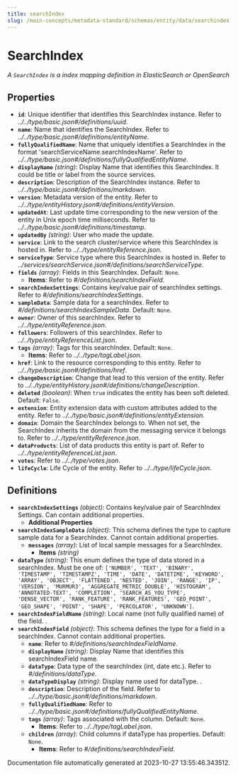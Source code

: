 ```yaml
---
title: searchIndex
slug: /main-concepts/metadata-standard/schemas/entity/data/searchindex
---
```


# SearchIndex

*A `SearchIndex` is a index mapping definition in ElasticSearch or OpenSearch*

## Properties

- **`id`**: Unique identifier that identifies this SearchIndex instance. Refer to *../../type/basic.json#/definitions/uuid*.
- **`name`**: Name that identifies the SearchIndex. Refer to *../../type/basic.json#/definitions/entityName*.
- **`fullyQualifiedName`**: Name that uniquely identifies a SearchIndex in the format 'searchServiceName.searchIndexName'. Refer to *../../type/basic.json#/definitions/fullyQualifiedEntityName*.
- **`displayName`** *(string)*: Display Name that identifies this SearchIndex. It could be title or label from the source services.
- **`description`**: Description of the SearchIndex instance. Refer to *../../type/basic.json#/definitions/markdown*.
- **`version`**: Metadata version of the entity. Refer to *../../type/entityHistory.json#/definitions/entityVersion*.
- **`updatedAt`**: Last update time corresponding to the new version of the entity in Unix epoch time milliseconds. Refer to *../../type/basic.json#/definitions/timestamp*.
- **`updatedBy`** *(string)*: User who made the update.
- **`service`**: Link to the search cluster/service where this SearchIndex is hosted in. Refer to *../../type/entityReference.json*.
- **`serviceType`**: Service type where this SearchIndex is hosted in. Refer to *../services/searchService.json#/definitions/searchServiceType*.
- **`fields`** *(array)*: Fields in this SearchIndex. Default: `None`.
  - **Items**: Refer to *#/definitions/searchIndexField*.
- **`searchIndexSettings`**: Contains key/value pair of searchIndex settings. Refer to *#/definitions/searchIndexSettings*.
- **`sampleData`**: Sample data for a searchIndex. Refer to *#/definitions/searchIndexSampleData*. Default: `None`.
- **`owner`**: Owner of this searchIndex. Refer to *../../type/entityReference.json*.
- **`followers`**: Followers of this searchIndex. Refer to *../../type/entityReferenceList.json*.
- **`tags`** *(array)*: Tags for this searchIndex. Default: `None`.
  - **Items**: Refer to *../../type/tagLabel.json*.
- **`href`**: Link to the resource corresponding to this entity. Refer to *../../type/basic.json#/definitions/href*.
- **`changeDescription`**: Change that lead to this version of the entity. Refer to *../../type/entityHistory.json#/definitions/changeDescription*.
- **`deleted`** *(boolean)*: When `true` indicates the entity has been soft deleted. Default: `False`.
- **`extension`**: Entity extension data with custom attributes added to the entity. Refer to *../../type/basic.json#/definitions/entityExtension*.
- **`domain`**: Domain the SearchIndex belongs to. When not set, the SearchIndex inherits the domain from the messaging service it belongs to. Refer to *../../type/entityReference.json*.
- **`dataProducts`**: List of data products this entity is part of. Refer to *../../type/entityReferenceList.json*.
- **`votes`**: Refer to *../../type/votes.json*.
- **`lifeCycle`**: Life Cycle of the entity. Refer to *../../type/lifeCycle.json*.
## Definitions

- **`searchIndexSettings`** *(object)*: Contains key/value pair of SearchIndex Settings. Can contain additional properties.
  - **Additional Properties**
- **`searchIndexSampleData`** *(object)*: This schema defines the type to capture sample data for a SearchIndex. Cannot contain additional properties.
  - **`messages`** *(array)*: List of local sample messages for a SearchIndex.
    - **Items** *(string)*
- **`dataType`** *(string)*: This enum defines the type of data stored in a searchIndex. Must be one of: `['NUMBER', 'TEXT', 'BINARY', 'TIMESTAMP', 'TIMESTAMPZ', 'TIME', 'DATE', 'DATETIME', 'KEYWORD', 'ARRAY', 'OBJECT', 'FLATTENED', 'NESTED', 'JOIN', 'RANGE', 'IP', 'VERSION', 'MURMUR3', 'AGGREGATE_METRIC_DOUBLE', 'HISTOGRAM', 'ANNOTATED-TEXT', 'COMPLETION', 'SEARCH_AS_YOU_TYPE', 'DENSE_VECTOR', 'RANK_FEATURE', 'RANK_FEATURES', 'GEO_POINT', 'GEO_SHAPE', 'POINT', 'SHAPE', 'PERCOLATOR', 'UNKNOWN']`.
- **`searchIndexFieldName`** *(string)*: Local name (not fully qualified name) of the field. .
- **`searchIndexField`** *(object)*: This schema defines the type for a field in a searchIndex. Cannot contain additional properties.
  - **`name`**: Refer to *#/definitions/searchIndexFieldName*.
  - **`displayName`** *(string)*: Display Name that identifies this searchIndexField name.
  - **`dataType`**: Data type of the searchIndex (int, date etc.). Refer to *#/definitions/dataType*.
  - **`dataTypeDisplay`** *(string)*: Display name used for dataType. .
  - **`description`**: Description of the field. Refer to *../../type/basic.json#/definitions/markdown*.
  - **`fullyQualifiedName`**: Refer to *../../type/basic.json#/definitions/fullyQualifiedEntityName*.
  - **`tags`** *(array)*: Tags associated with the column. Default: `None`.
    - **Items**: Refer to *../../type/tagLabel.json*.
  - **`children`** *(array)*: Child columns if dataType has properties. Default: `None`.
    - **Items**: Refer to *#/definitions/searchIndexField*.


Documentation file automatically generated at 2023-10-27 13:55:46.343512.
